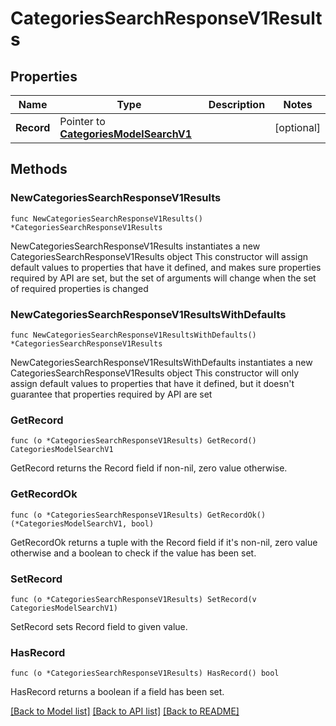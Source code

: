 # CategoriesSearchResponseV1Results

## Properties

Name | Type | Description | Notes
------------ | ------------- | ------------- | -------------
**Record** | Pointer to [**CategoriesModelSearchV1**](CategoriesModelSearchV1.md) |  | [optional] 

## Methods

### NewCategoriesSearchResponseV1Results

`func NewCategoriesSearchResponseV1Results() *CategoriesSearchResponseV1Results`

NewCategoriesSearchResponseV1Results instantiates a new CategoriesSearchResponseV1Results object
This constructor will assign default values to properties that have it defined,
and makes sure properties required by API are set, but the set of arguments
will change when the set of required properties is changed

### NewCategoriesSearchResponseV1ResultsWithDefaults

`func NewCategoriesSearchResponseV1ResultsWithDefaults() *CategoriesSearchResponseV1Results`

NewCategoriesSearchResponseV1ResultsWithDefaults instantiates a new CategoriesSearchResponseV1Results object
This constructor will only assign default values to properties that have it defined,
but it doesn't guarantee that properties required by API are set

### GetRecord

`func (o *CategoriesSearchResponseV1Results) GetRecord() CategoriesModelSearchV1`

GetRecord returns the Record field if non-nil, zero value otherwise.

### GetRecordOk

`func (o *CategoriesSearchResponseV1Results) GetRecordOk() (*CategoriesModelSearchV1, bool)`

GetRecordOk returns a tuple with the Record field if it's non-nil, zero value otherwise
and a boolean to check if the value has been set.

### SetRecord

`func (o *CategoriesSearchResponseV1Results) SetRecord(v CategoriesModelSearchV1)`

SetRecord sets Record field to given value.

### HasRecord

`func (o *CategoriesSearchResponseV1Results) HasRecord() bool`

HasRecord returns a boolean if a field has been set.


[[Back to Model list]](../README.md#documentation-for-models) [[Back to API list]](../README.md#documentation-for-api-endpoints) [[Back to README]](../README.md)


